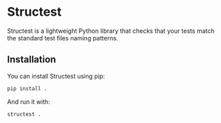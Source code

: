 # Structest

Structest is a lightweight Python library that checks that your tests match the standard
test files naming patterns.

## Installation

You can install Structest using pip:

```bash
pip install .
```

And run it with:

```bash
structest .
```
